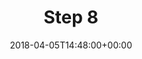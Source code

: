 ---
title: "Step 8"
layout: category
date: 2018-04-05T14:48:00+00:00
permalink: "/category/step-9/"
author_profile: true
taxonomy: Step 9
---